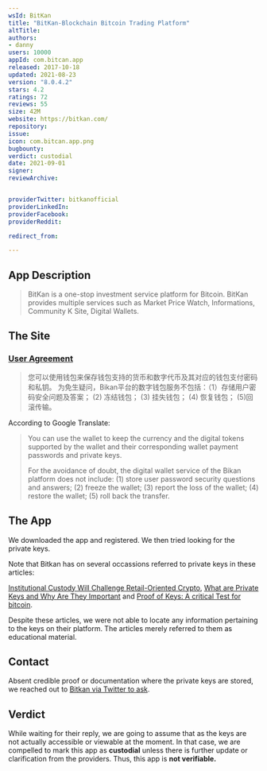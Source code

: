 ```yaml
---
wsId: BitKan
title: "BitKan-Blockchain Bitcoin Trading Platform"
altTitle: 
authors:
- danny
users: 10000
appId: com.bitcan.app
released: 2017-10-18
updated: 2021-08-23
version: "8.0.4.2"
stars: 4.2
ratings: 72
reviews: 55
size: 42M
website: https://bitkan.com/
repository: 
issue: 
icon: com.bitcan.app.png
bugbounty: 
verdict: custodial
date: 2021-09-01
signer: 
reviewArchive:


providerTwitter: bitkanofficial
providerLinkedIn: 
providerFacebook: 
providerReddit: 

redirect_from:

---
```



## App Description

> BitKan is a one-stop investment service platform for Bitcoin. BitKan provides multiple services such as Market Price Watch, Informations, Community K Site, Digital Wallets.

## The Site

### [User Agreement](https://bitkan.com/help/protocol)

> 您可以使用钱包来保存钱包支持的货币和数字代币及其对应的钱包支付密码和私钥。
为免生疑问，Bikan平台的数字钱包服务不包括：（1）存储用户密码安全问题及答案； (2) 冻结钱包； (3) 挂失钱包； (4) 恢复钱包； (5)回滚传输。

According to Google Translate:

> You can use the wallet to keep the currency and the digital tokens supported by the wallet and their corresponding wallet payment passwords and private keys.
>
> For the avoidance of doubt, the digital wallet service of the Bikan platform does not include: (1) store user password security questions and answers; (2) freeze the wallet; (3) report the loss of the wallet; (4) restore the wallet; (5) roll back the transfer.

## The App

We downloaded the app and registered. We then tried looking for the private keys. 

Note that Bitkan has on several occassions referred to private keys in these articles:

[Institutional Custody Will Challenge Retail-Oriented Crypto](https://bitkan.com/news/topic/555748), [What are Private Keys and Why Are They Important](https://bitkan.com/zh/news/topic/377326) and [Proof of Keys: A critical Test for bitcoin](https://bitkan.com/news/topic/552254).

Despite these articles, we were not able to locate any information pertaining to the keys on their platform. The articles merely referred to them as educational material.

## Contact

Absent credible proof or documentation where the private keys are stored, we reached out to [Bitkan via Twitter to ask](https://twitter.com/BitcoinWalletz/status/1451073356900405248).

## Verdict

While waiting for their reply, we are going to assume that as the keys are not actually accessible or viewable at the moment. In that case, we are compelled to mark this app as **custodial** unless there is further update or clarification from the providers. Thus, this app is **not verifiable.**

